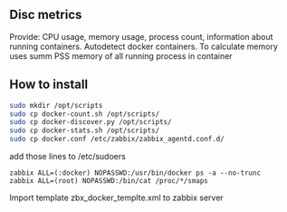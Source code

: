 ## Disc metrics


Provide: CPU usage, memory usage, process count, information about running containers.
Autodetect docker containers.
To calculate memory uses summ PSS memory of all running process in container


## How to install


``` bash
sudo mkdir /opt/scripts
sudo cp docker-count.sh /opt/scripts/
sudo cp docker-discover.py /opt/scripts/ 
sudo cp docker-stats.sh /opt/scripts/
sudo cp docker.conf /etc/zabbix/zabbix_agentd.conf.d/
```
add those lines to /etc/sudoers

```
zabbix ALL=(:docker) NOPASSWD:/usr/bin/docker ps -a --no-trunc
zabbix ALL=(root) NOPASSWD:/bin/cat /proc/*/smaps
```

Import template zbx_docker_templte.xml to zabbix server

